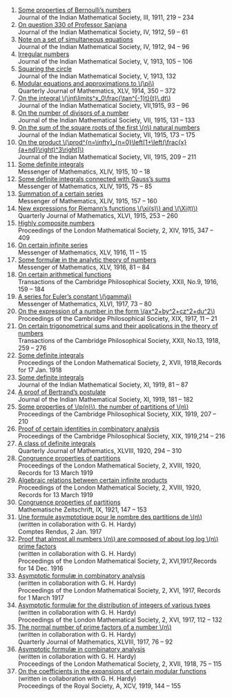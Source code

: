 <ol>
				<li>
					<a target="_blank" href="https://github.com/manjunath5496/Published-works-of-Srinivasa-Ramanujan/blob/master/ram01.pdf">Some properties of Bernoulli’s numbers</a><br />
					<span>Journal of the Indian Mathematical Society, III, 1911, 219 &#x2013; 234</span>
				</li>
				<li>
					<a target="_blank" href="https://github.com/manjunath5496/Published-works-of-Srinivasa-Ramanujan/blob/master/ram02.pdf">On question 330 of Professor Sanjana</a><br />
					<span>Journal of the Indian Mathematical Society, IV, 1912, 59 &#x2013; 61</span>
				</li>
				<li>
					<a target="_blank" href="https://github.com/manjunath5496/Published-works-of-Srinivasa-Ramanujan/blob/master/ram03.pdf">Note on a set of simultaneous equations</a><br />
					<span>Journal of the Indian Mathematical Society, IV, 1912, 94 &#x2013; 96</span>
				</li>
				<li>
					<a target="_blank" href="https://github.com/manjunath5496/Published-works-of-Srinivasa-Ramanujan/blob/master/ram04.pdf">Irregular numbers</a><br />
					<span>Journal of the Indian Mathematical Society, V, 1913, 105 &#x2013; 106</span>
				</li>
				<li>
					<a target="_blank" href="https://github.com/manjunath5496/Published-works-of-Srinivasa-Ramanujan/blob/master/ram05.pdf">Squaring the circle</a><br />
					<span>Journal of the Indian Mathematical Society, V, 1913, 132</span>
				</li>
				<li>
					<a target="_blank" href="https://github.com/manjunath5496/Published-works-of-Srinivasa-Ramanujan/blob/master/ram06.pdf">Modular equations and approximations to \(\pi\)</a><br />
					<span>Quarterly Journal of Mathematics, XLV, 1914, 350 &#x2013; 372</span>
				</li>
				<li>
					<a target="_blank" href="https://github.com/manjunath5496/Published-works-of-Srinivasa-Ramanujan/blob/master/ram07.pdf">On the integral \(\int\limits^x_0\frac{\tan^{-1}t}{t}\,dt\)</a><br />
					<span>Journal of the Indian Mathematical Society, VII,1915, 93 &#x2013; 96</span>
				</li>
				<li>
					<a target="_blank" href="https://github.com/manjunath5496/Published-works-of-Srinivasa-Ramanujan/blob/master/ram08.pdf">On the number of divisors of a number</a><br />
					<span>Journal of the Indian Mathematical Society, VII, 1915, 131 &#x2013; 133</span>
				</li>
				<li>
					<a target="_blank" href="https://github.com/manjunath5496/Published-works-of-Srinivasa-Ramanujan/blob/master/ram09.pdf">On the sum of the square roots of the first \(n\) natural numbers</a><br />
					<span>Journal of the Indian Mathematical Society, VII, 1915, 173 &#x2013; 175</span>
				</li>
				<li>
					<a target="_blank" href="https://github.com/manjunath5496/Published-works-of-Srinivasa-Ramanujan/blob/master/ram10.pdf">On the product \(\prod^{n=\infty}_{n=0}\left[1+\left(\frac{x}{a+nd}\right)^3\right]\)</a><br />
					<span>Journal of the Indian Mathematical Society, VII, 1915, 209 &#x2013; 211</span>
				</li>
				<li>
					<a target="_blank" href="https://github.com/manjunath5496/Published-works-of-Srinivasa-Ramanujan/blob/master/ram11.pdf">Some definite integrals</a><br />
					<span>Messenger of Mathematics, XLIV, 1915, 10 &#x2013; 18</span>
				</li>
				<li>
					<a target="_blank" href="https://github.com/manjunath5496/Published-works-of-Srinivasa-Ramanujan/blob/master/ram12.pdf">Some definite integrals connected with Gauss’s sums</a><br />
					<span>Messenger of Mathematics, XLIV, 1915, 75 &#x2013; 85</span>
				</li>
				<li>
					<a target="_blank" href="https://github.com/manjunath5496/Published-works-of-Srinivasa-Ramanujan/blob/master/ram13.pdf">Summation of a certain series</a><br />
					<span>Messenger of Mathematics, XLIV, 1915, 157 &#x2013; 160</span>
				</li>
				<li>
					<a target="_blank" href="https://github.com/manjunath5496/Published-works-of-Srinivasa-Ramanujan/blob/master/ram14.pdf">New expressions for Riemann’s functions \(\xi(s)\) and \(\Xi(t)\)</a><br />
					<span>Quarterly Journal of Mathematics, XLVI, 1915, 253 &#x2013; 260</span>
				</li>
				<li>
					<a target="_blank" href="https://github.com/manjunath5496/Published-works-of-Srinivasa-Ramanujan/blob/master/ram15.pdf">Highly composite numbers</a><br />
					<span>Proceedings of the London Mathematical Society, 2, XIV, 1915, 347 &#x2013; 409</span>
				</li>
				<li>
					<a target="_blank" href="https://github.com/manjunath5496/Published-works-of-Srinivasa-Ramanujan/blob/master/ram16.pdf">On certain infinite series</a><br />
					<span>Messenger of Mathematics, XLV, 1916, 11 &#x2013; 15</span>
				</li>
				<li>
					<a target="_blank" href="https://github.com/manjunath5496/Published-works-of-Srinivasa-Ramanujan/blob/master/ram17.pdf">Some formulæ in the analytic theory of numbers</a><br />
					<span>Messenger of Mathematics, XLV, 1916, 81 &#x2013; 84</span>
				</li>
				<li>
					<a target="_blank" href="https://github.com/manjunath5496/Published-works-of-Srinivasa-Ramanujan/blob/master/ram18.pdf">On certain arithmetical functions</a><br />
					<span>Transactions of the Cambridge Philosophical Society, XXII, No.9, 1916, 159 &#x2013; 184</span>
				</li>
				<li>
					<a target="_blank" href="https://github.com/manjunath5496/Published-works-of-Srinivasa-Ramanujan/blob/master/ram19.pdf">A series for Euler’s constant \(\gamma\)</a><br />
					<span>Messenger of Mathematics, XLVI, 1917, 73 &#x2013; 80</span>
				</li>
				<li>
					<a target="_blank" href="https://github.com/manjunath5496/Published-works-of-Srinivasa-Ramanujan/blob/master/ram20.pdf">On the expression of a number in the form \(ax^2+by^2+cz^2+du^2\)</a><br />
					<span>Proceedings of the Cambridge Philosophical Society, XIX, 1917, 11 &#x2013; 21</span>
				</li>
				<li>
					<a target="_blank" href="https://github.com/manjunath5496/Published-works-of-Srinivasa-Ramanujan/blob/master/ram21.pdf">On certain trigonometrical sums and their applications in the theory of numbers</a><br />
					<span>Transactions of the Cambridge Philosophical Society, XXII, No.13, 1918, 259 &#x2013; 276</span>
				</li>
				<li>
					<a target="_blank" href="https://github.com/manjunath5496/Published-works-of-Srinivasa-Ramanujan/blob/master/ram22.pdf">Some definite integrals</a><br />
					<span>Proceedings of the London Mathematical Society, 2, XVII, 1918,Records for 17 Jan. 1918</span>
				</li>
				<li>
					<a target="_blank" href="https://github.com/manjunath5496/Published-works-of-Srinivasa-Ramanujan/blob/master/ram23.pdf">Some definite integrals</a><br />
					<span>Journal of the Indian Mathematical Society, XI, 1919, 81 &#x2013; 87</span>
				</li>
				<li>
					<a target="_blank" href="https://github.com/manjunath5496/Published-works-of-Srinivasa-Ramanujan/blob/master/ram24.pdf">A proof of Bertrand’s postulate</a><br />
					<span>Journal of the Indian Mathematical Society, XI, 1919, 181 &#x2013; 182</span>
				</li>
				<li>
					<a target="_blank" href="https://github.com/manjunath5496/Published-works-of-Srinivasa-Ramanujan/blob/master/ram25.pdf">Some properties of \(p(n)\), the number of partitions of \(n\)</a><br />
					<span>Proceedings of the Cambridge Philosophical Society, XIX, 1919, 207 &#x2013; 210</span>
				</li>
				<li>
					<a target="_blank" href="https://github.com/manjunath5496/Published-works-of-Srinivasa-Ramanujan/blob/master/ram26.pdf">Proof of certain identities in combinatory analysis</a><br />
					<span>Proceedings of the Cambridge Philosophical Society, XIX, 1919,214 &#x2013; 216</span>
				</li>
				<li>
					<a target="_blank" href="https://github.com/manjunath5496/Published-works-of-Srinivasa-Ramanujan/blob/master/ram27.pdf">A class of definite integrals</a><br />
					<span>Quarterly Journal of Mathematics, XLVIII, 1920, 294 &#x2013; 310</span>
				</li>
				<li>
					<a target="_blank" href="https://github.com/manjunath5496/Published-works-of-Srinivasa-Ramanujan/blob/master/ram28.pdf">Congruence properties of partitions</a><br />
					<span>Proceedings of the London Mathematical Society, 2, XVIII, 1920, Records for 13 March 1919</span>
				</li>
				<li>
					<a target="_blank" href="https://github.com/manjunath5496/Published-works-of-Srinivasa-Ramanujan/blob/master/ram29.pdf">Algebraic relations between certain infinite products</a><br />
					<span>Proceedings of the London Mathematical Society, 2, XVIII, 1920, Records for 13 March 1919</span>
				</li>
				<li>
					<a target="_blank" href="https://github.com/manjunath5496/Published-works-of-Srinivasa-Ramanujan/blob/master/ram30.pdf">Congruence properties of partitions</a><br />
					<span>Mathematische Zeitschrift, IX, 1921, 147 &#x2013; 153</span>
				</li>
				<li>
					<a target="_blank" href="https://github.com/manjunath5496/Published-works-of-Srinivasa-Ramanujan/blob/master/ram31.pdf">Une formule asymptotique pour le nombre des partitions de \(n\)</a><br />
					<span>(written in collaboration with G. H. Hardy)</span><br />
					<span>Comptes Rendus, 2 Jan. 1917</span>
				</li>
				<li>
					<a target="_blank" href="https://github.com/manjunath5496/Published-works-of-Srinivasa-Ramanujan/blob/master/ram32.pdf">Proof that almost all numbers \(n\) are composed of about log log \(n\) prime factors</a><br />
					<span>(written in collaboration with G. H. Hardy)</span><br />
					<span>Proceedings of the London Mathematical Society, 2, XVI,1917,Records for 14 Dec. 1916</span>
				</li>
				<li>
					<a target="_blank" href="https://github.com/manjunath5496/Published-works-of-Srinivasa-Ramanujan/blob/master/ram33.pdf">Asymptotic formulæ in combinatory analysis</a><br />
					<span>(written in collaboration with G. H. Hardy)</span><br />
					<span>Proceedings of the London Mathematical Society, 2, XVI, 1917, Records for 1 March 1917</span>
				</li>
				<li>
					<a target="_blank" href="https://github.com/manjunath5496/Published-works-of-Srinivasa-Ramanujan/blob/master/ram34.pdf">Asymptotic formulæ for the distribution of integers of various types</a><br />
					<span>(written in collaboration with G. H. Hardy)</span><br />
					<span>Proceedings of the London Mathematical Society, 2, XVI, 1917, 112 &#x2013; 132</span>
				</li>
				<li>
					<a target="_blank" href="https://github.com/manjunath5496/Published-works-of-Srinivasa-Ramanujan/blob/master/ram35.pdf">The normal number of prime factors of a number \(n\)</a><br />
					<span>(written in collaboration with G. H. Hardy)</span><br />
					<span>Quarterly Journal of Mathematics, XLVIII, 1917, 76 &#x2013; 92</span>
				</li>
				<li>
					<a target="_blank" href="https://github.com/manjunath5496/Published-works-of-Srinivasa-Ramanujan/blob/master/ram36.pdf">Asymptotic formulæ in combinatory analysis</a><br />
					<span>(written in collaboration with G. H. Hardy)</span><br />
					<span>Proceedings of the London Mathematical Society, 2, XVII, 1918, 75 &#x2013; 115</span>
				</li>
				<li>
					<a target="_blank" href="https://github.com/manjunath5496/Published-works-of-Srinivasa-Ramanujan/blob/master/ram37.pdf">On the coefficients in the expansions of certain modular functions</a><br />
					<span>(written in collaboration with G. H. Hardy)</span><br />
					<span>Proceedings of the Royal Society, A, XCV, 1919, 144 &#x2013; 155</span>
				</li>
			</ol>
